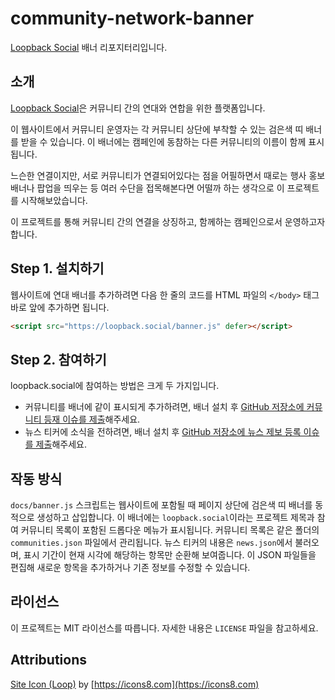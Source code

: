 # community-network-banner

[Loopback Social](https://loopback.social) 배너 리포지터리입니다.

## 소개

[Loopback Social](https://loopback.social)은 커뮤니티 간의 연대와 연합을 위한 플랫폼입니다.

이 웹사이트에서 커뮤니티 운영자는 각 커뮤니티 상단에 부착할 수 있는 검은색 띠 배너를 받을 수 있습니다. 이 배너에는 캠페인에 동참하는 다른 커뮤니티의 이름이 함께 표시됩니다.

느슨한 연결이지만, 서로 커뮤니티가 연결되어있다는 점을 어필하면서 때로는 행사 홍보 배너나 팝업을 띄우는 등 여러 수단을 접목해본다면 어떨까 하는 생각으로 이 프로젝트를 시작해보았습니다.

이 프로젝트를 통해 커뮤니티 간의 연결을 상징하고, 함께하는 캠페인으로서 운영하고자 합니다.

## Step 1. 설치하기

웹사이트에 연대 배너를 추가하려면 다음 한 줄의 코드를 HTML 파일의 `</body>` 태그 바로 앞에 추가하면 됩니다.

```html
<script src="https://loopback.social/banner.js" defer></script>
```

## Step 2. 참여하기

loopback.social에 참여하는 방법은 크게 두 가지입니다.

- 커뮤니티를 배너에 같이 표시되게 추가하려면, 배너 설치 후 [GitHub 저장소에 커뮤니티 등재 이슈를 제출](https://github.com/dotnetdev-kr/community-network-banner/issues/new/choose)해주세요.
- 뉴스 티커에 소식을 전하려면, 배너 설치 후 [GitHub 저장소에 뉴스 제보 등록 이슈를 제출](https://github.com/dotnetdev-kr/community-network-banner/issues/new/choose)해주세요.

## 작동 방식

`docs/banner.js` 스크립트는 웹사이트에 포함될 때 페이지 상단에 검은색 띠 배너를 동적으로 생성하고 삽입합니다. 이 배너에는 `loopback.social`이라는 프로젝트 제목과 참여 커뮤니티 목록이 포함된 드롭다운 메뉴가 표시됩니다. 커뮤니티 목록은 같은 폴더의 `communities.json` 파일에서 관리됩니다. 뉴스 티커의 내용은 `news.json`에서 불러오며, 표시 기간이 현재 시각에 해당하는 항목만 순환해 보여줍니다. 이 JSON 파일들을 편집해 새로운 항목을 추가하거나 기존 정보를 수정할 수 있습니다.

## 라이선스

이 프로젝트는 MIT 라이선스를 따릅니다. 자세한 내용은 `LICENSE` 파일을 참고하세요.

## Attributions

[Site Icon (Loop)](https://icons8.com/icon/KhfdumHglzRO/synchronize) by [https://icons8.com](https://icons8.com)
